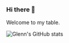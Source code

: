 ### Hi there 👋

Welcome to my table.
<!--
**TheOpenSorcerer/TheOpenSorcerer** is a ✨ _special_ ✨ repository because its `README.md` (this file) appears on your GitHub profile.

Here are some ideas to get you started:

- 🔭 I’m currently working on ...
- 🌱 I’m currently learning ...
- 👯 I’m looking to collaborate on ...
- 🤔 I’m looking for help with ...
- 💬 Ask me about ...
- 📫 How to reach me: ...
- 😄 Pronouns: ...
- ⚡ Fun fact: ...
-->
![Glenn's GitHub stats](https://github-readme-stats.vercel.app/api?username=TheOpenSorcerer&show_icons=true&theme=merko&hide=prs,issues,contribs)


